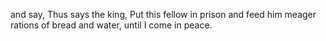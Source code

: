 and say, Thus says the king, Put this fellow in prison and feed him meager rations of bread and water, until I come in peace.
